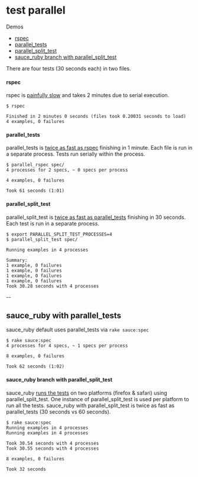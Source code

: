 # test parallel

Demos

 - [rspec](https://github.com/rspec/rspec)
 - [parallel_tests](https://github.com/grosser/parallel_tests)
 - [parallel_split_test](https://github.com/grosser/parallel_split_test)
 - [sauce_ruby branch with parallel_split_test](https://github.com/bootstraponline/sauce_ruby/tree/parallel_split_tests)

There are four tests (30 seconds each) in two files.

#### rspec

rspec is [painfully slow](logs/rspec.txt) and takes 2 minutes due to
serial execution.

```
$ rspec

Finished in 2 minutes 0 seconds (files took 0.20031 seconds to load)
4 examples, 0 failures
```

#### parallel_tests

parallel_tests is [twice as fast as rspec](logs/parallel_tests.txt) finishing
in 1 minute. Each file is run in a separate process. Tests run serially
within the process.

```
$ parallel_rspec spec/
4 processes for 2 specs, ~ 0 specs per process

4 examples, 0 failures

Took 61 seconds (1:01)
```

#### parallel_split_test

parallel_split_test is [twice as fast as parallel_tests](logs/parallel_split_tests.txt)
finishing in 30 seconds. Each test is run in a separate process.

```
$ export PARALLEL_SPLIT_TEST_PROCESSES=4
$ parallel_split_test spec/

Running examples in 4 processes

Summary:
1 example, 0 failures
1 example, 0 failures
1 example, 0 failures
1 example, 0 failures
Took 30.28 seconds with 4 processes
```

--

## sauce_ruby with parallel_tests

sauce_ruby default uses parallel_tests via `rake sauce:spec`

```
$ rake sauce:spec
4 processes for 4 specs, ~ 1 specs per process

8 examples, 0 failures

Took 62 seconds (1:02)
```

#### sauce_ruby branch with parallel_split_test

sauce_ruby [runs the tests](logs/sauce_split_tests.txt) on two platforms (firefox & safari) using
parallel_split_test. One instance of parallel_split_test is used per platform
to run all the tests. sauce_ruby with parallel_split_test is twice as fast as
parallel_tests (30 seconds vs 60 seconds).

```
$ rake sauce:spec
Running examples in 4 processes
Running examples in 4 processes

Took 30.54 seconds with 4 processes
Took 30.55 seconds with 4 processes

8 examples, 0 failures

Took 32 seconds
```
